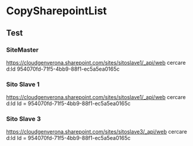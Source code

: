# CopySharepointList


## Test
### SiteMaster
https://cloudgenverona.sharepoint.com/sites/sitoslave1/_api/web cercare d:Id
954070fd-71f5-4bb9-88f1-ec5a5ea0165c

### Sito Slave 1
https://cloudgenverona.sharepoint.com/sites/sitoslave1/_api/web cercare d:Id
Id = 954070fd-71f5-4bb9-88f1-ec5a5ea0165c

### Sito Slave 3
https://cloudgenverona.sharepoint.com/sites/sitoslave3/_api/web cercare d:Id
Id = 954070fd-71f5-4bb9-88f1-ec5a5ea0165c
